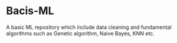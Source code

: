 # Bacis-ML
A basic ML repository which include data cleaning and fundamental algorithms such as Genetic algorithm, Naive Bayes, KNN etc.
